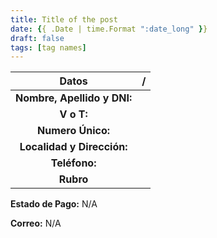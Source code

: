 ```yaml
---
title: Title of the post
date: {{ .Date | time.Format ":date_long" }}
draft: false
tags: [tag names]
---
```


|          **Datos**          | / |
|:---------------------------:|:-:|
| **Nombre, Apellido y DNI:** |   |
|         **V o T:**          |   |
|      **Numero Único:**      |   |
| **Localidad y Dirección:**  |   |
|        **Teléfono:**        |   |
|          **Rubro**          |   |

**Estado de Pago:** N/A

**Correo:** N/A
